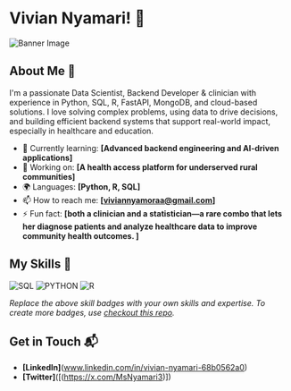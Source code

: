 # Vivian Nyamari! 👋
![Banner Image]([https://github.com/vivian-nyamari/portfolio/blob/main/assets/banner.jpg?raw=true])

## About Me 🚀

I'm a passionate Data Scientist, Backend Developer & clinician with experience in Python, SQL, R, FastAPI, MongoDB, and cloud-based solutions. I love solving complex problems, using data to drive decisions, and building efficient backend systems that support real-world impact, especially in healthcare and education.


- 🌱 Currently learning: **[Advanced backend engineering and AI-driven applications]**
- 🔭 Working on: **[A health access platform for underserved rural communities]**
- 🌍 Languages: **[Python, R, SQL]**
- 📫 How to reach me: **[viviannyamoraa@gmail.com]**
- ⚡ Fun fact: **[both a clinician and a statistician—a rare combo that lets her diagnose patients and analyze healthcare data to improve community health outcomes. ]**

## My Skills 🧠

![SQL](https://img.shields.io/badge/-SQL-E34F26?style=flat-square&logo=sql5&logoColor=white)
![PYTHON](https://img.shields.io/badge/-PYTHON-1572B6?style=flat-square&logo=python3&logoColor=white)
![R](https://img.shields.io/badge/-R-E34F26?style=flat-square&logo=R5&logoColor=white)

*Replace the above skill badges with your own skills and expertise. To create more badges, use [checkout this repo](https://github.com/alexandresanlim/Badges4-README.md-Profile).*



## Get in Touch 📬


- **[LinkedIn]**(www.linkedin.com/in/vivian-nyamari-68b0562a0)
- **[Twitter]**([(https://x.com/MsNyamari3)])


